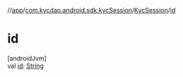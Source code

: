 //[app](../../../index.md)/[com.kycdao.android.sdk.kycSession](../index.md)/[KycSession](index.md)/[id](id.md)

# id

[androidJvm]\
val [id](id.md): [String](https://kotlinlang.org/api/latest/jvm/stdlib/kotlin/-string/index.html)
